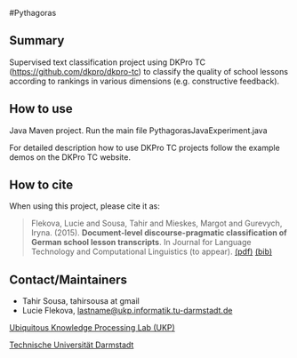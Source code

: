 #Pythagoras

Summary
-----------
Supervised text classification project using DKPro TC (https://github.com/dkpro/dkpro-tc) to classify the quality of school lessons according to rankings in various dimensions (e.g. constructive feedback). 

How to use
-----------
Java Maven project. Run the main file PythagorasJavaExperiment.java

For detailed description how to use DKPro TC projects follow the example demos on the DKPro TC website.

How to cite
-----------

When using this project, please cite it as:

> Flekova, Lucie and Sousa, Tahir and Mieskes, Margot and Gurevych, Iryna. (2015). **Document-level discourse-pragmatic classification of German school lesson transcripts**. In  Journal for Language Technology and Computational Linguistics (to appear).
[(pdf)](http://www.jlcl.org/) [(bib)](http://my.bib.link)


Contact/Maintainers
-----------
* Tahir Sousa, tahirsousa at gmail
* Lucie Flekova, lastname@ukp.informatik.tu-darmstadt.de


[Ubiquitous Knowledge Processing Lab (UKP)](https://www.ukp.tu-darmstadt.de)

[Technische Universität Darmstadt](http://www.tu-darmstadt.de/index.en.jsp)

